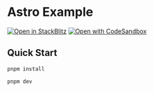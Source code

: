 # Astro Example

[![Open in StackBlitz](https://developer.stackblitz.com/img/open_in_stackblitz.svg)](https://stackblitz.com/github/luxass/lesetid/tree/main/examples/minimal-astro?title=next%20example%20|%20lesetid)
[![Open with CodeSandbox](https://assets.codesandbox.io/github/button-edit-lime.svg)](https://codesandbox.io/p/sandbox/github/luxass/lesetid/tree/main/minimal-astro/nextjs)

## Quick Start

```sh
pnpm install
```

```sh
pnpm dev
```

<!-- providers:start -->
[stackblitz]: https://stackblitz.com/github/luxass/lesetid/tree/main/examples/minimal-astro?title=astro%20example%20|%20lesetid
[codesandbox]: https://codesandbox.io/p/sandbox/github/luxass/lesetid/tree/main/examples/minimal-astro
<!-- providers:end -->
